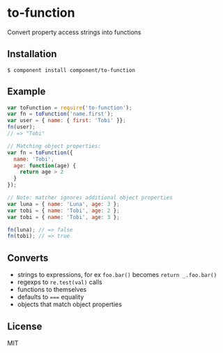 # to-function

  Convert property access strings into functions

## Installation

    $ component install component/to-function

## Example

```js
var toFunction = require('to-function');
var fn = toFunction('name.first');
var user = { name: { first: 'Tobi' }};
fn(user);
// => "Tobi"

// Matching object properties:
var fn = toFunction({
  name: 'Tobi',
  age: function(age) {
    return age > 2
  }
});

// Note: matcher ignores additional object properties
var luna = { name: 'Luna', age: 3 };
var tobi = { name: 'Tobi', age: 2 };
var tobi = { name: 'Tobi', age: 3 };

fn(luna); // => false
fn(tobi); // => true

```

## Converts

  - strings to expressions, for ex `foo.bar()` becomes `return _.foo.bar()`
  - regexps to `re.test(val)` calls
  - functions to themselves
  - defaults to `===` equality
  - objects that match object properties

## License

  MIT
